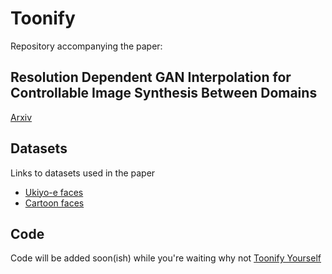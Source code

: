 # Toonify

Repository accompanying the paper:

## Resolution Dependent GAN Interpolation for Controllable Image Synthesis Between Domains

[Arxiv](https://arxiv.org/abs/2010.05334)

## Datasets

Links to datasets used in the paper

- [Ukiyo-e faces](https://drive.google.com/file/d/1wweTdbEVcLf_i0Q1MwwZj7IUBPJ4dBKe/view?usp=sharing)
- [Cartoon faces](https://mega.nz/file/HslSXS4a#7UBanJTjJqUl_2Z-JmAsreQYiJUKC-8UlZDR0rUsarw)

## Code

Code will be added soon(ish) while you're waiting why not [Toonify Yourself](https://toonify.justinpinkney.com)
